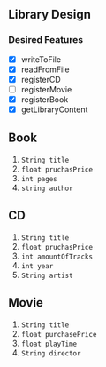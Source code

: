## Library Design

### Desired Features
- [x] writeToFile
- [x] readFromFile
- [x] registerCD
- [ ] registerMovie
- [x] registerBook
- [x] getLibraryContent

## Book
1. ``String title``
2. ``float pruchasPrice ``
3. ``int pages``
4. ``string author``
## CD
1. ``String title``
2. ``float pruchasPrice``
3. ``int amountOfTracks``
4. ``int year``
5. ``String artist``
## Movie
1. ``String title``
2. ``float purchasePrice``
3. ``float playTime``
4. ``String director``